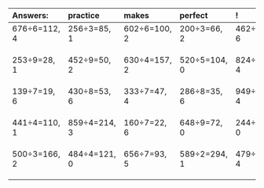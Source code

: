 | Answers: | practice | makes | perfect | ! |
| :--- | :--- | :--- | :--- | :--- |
| 676÷6=112, 4 | 256÷3=85, 1 | 602÷6=100, 2 | 200÷3=66, 2 | 462÷8=57, 6 | 
|   |   |   |   |   | 
|   |   |   |   |   | 
|   |   |   |   |   | 
| 253÷9=28, 1 | 452÷9=50, 2 | 630÷4=157, 2 | 520÷5=104, 0 | 824÷5=164, 4 | 
|   |   |   |   |   | 
|   |   |   |   |   | 
|   |   |   |   |   | 
| 139÷7=19, 6 | 430÷8=53, 6 | 333÷7=47, 4 | 286÷8=35, 6 | 949÷9=105, 4 | 
|   |   |   |   |   | 
|   |   |   |   |   | 
|   |   |   |   |   | 
| 441÷4=110, 1 | 859÷4=214, 3 | 160÷7=22, 6 | 648÷9=72, 0 | 244÷4=61, 0 | 
|   |   |   |   |   | 
|   |   |   |   |   | 
|   |   |   |   |   | 
| 500÷3=166, 2 | 484÷4=121, 0 | 656÷7=93, 5 | 589÷2=294, 1 | 479÷5=95, 4 | 
|   |   |   |   |   | 
|   |   |   |   |   | 
|   |   |   |   |   | 
